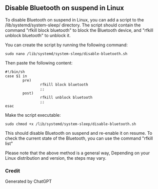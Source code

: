 ## Disable Bluetooth on suspend in Linux

To disable Bluetooth on suspend in Linux, you can add a script to the /lib/systemd/system-sleep/ directory. The script should contain the command "rfkill block bluetooth" to block the Bluetooth device, and "rfkill unblock bluetooth" to unblock it.

You can create the script by running the following command:

```
sudo nano /lib/systemd/system-sleep/disable-bluetooth.sh
```

Then paste the following content:

```
#!/bin/sh
case $1 in
        pre)
                rfkill block bluetooth
                ;;
        post)
                rfkill unblock bluetooth
                ;;
esac
```

Make the script executable:

```
sudo chmod +x /lib/systemd/system-sleep/disable-bluetooth.sh
```

This should disable Bluetooth on suspend and re-enable it on resume. To check the current state of the Bluetooth, you can use the command "rfkill list"

Please note that the above method is a general way, Depending on your Linux distribution and version, the steps may vary.

### Credit
Generated by ChatGPT
